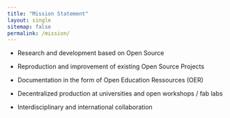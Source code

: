```yaml
---
title: "Mission Statement"
layout: single
sitemap: false
permalink: /mission/
---
```


- Research and development based on Open Source

- Reproduction and improvement of existing Open Source Projects

- Documentation in the form of Open Education Ressources (OER)

- Decentralized production at universities and open workshops / fab labs

- Interdisciplinary and international collaboration
